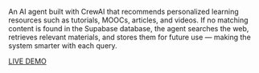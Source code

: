 An AI agent built with CrewAI that recommends personalized learning resources such as tutorials, MOOCs, articles, and videos. If no matching content is found in the Supabase database, the agent searches the web, retrieves relevant materials, and stores them for future use — making the system smarter with each query.

[LIVE DEMO](https://youtu.be/P9emZDZqPNo?si=7kRGuUDt-64IEjv0")
